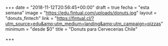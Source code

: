 +++
date = "2018-11-12T20:56:45+00:00"
draft = true
fecha = "esta semana"
image = "https://edu.fintual.com/uploads/donuts.jpg"
layout = "donuts_fintech"
link = "https://fintual.cl/?utm_source=edu&amp;utm_medium=landing&amp;utm_campaign=pizzas"
minimum = "desde $0"
title = "Donuts para Cervecerias Chile"

+++
